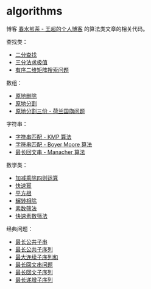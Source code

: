 algorithms
==========

博客 [春水煎茶 - 王超的个人博客](https://writings.sh) 的算法类文章的相关代码。

查找类：

* [二分查找](https://writings.sh/post/algorithm-binary-search)
* [三分法求极值](https://writings.sh/post/algorithm-golden-search)
* [有序二维矩阵搜索问题](https://writings.sh/post/algorithm-search-sorted-2d-matrix)

数组：

* [原地删除](https://writings.sh/post/algorithm-inplace-operations-on-array#%E5%8E%9F%E5%9C%B0%E5%88%A0%E9%99%A4%E6%95%B0%E7%BB%84%E5%85%83%E7%B4%A0)
* [原地分割](https://writings.sh/post/algorithm-inplace-operations-on-array#%E5%8E%9F%E5%9C%B0%E5%88%86%E5%89%B2%E6%95%B0%E7%BB%84-%E4%B8%A4%E4%BB%BD)
* [原地分割三份 - 荷兰国旗问题](https://writings.sh/post/algorithm-inplace-operations-on-array#%E5%8E%9F%E5%9C%B0%E5%88%86%E5%89%B2%E6%95%B0%E7%BB%84-%E4%B8%A4%E4%BB%BD)

字符串：

* [字符串匹配 - KMP 算法](https://writings.sh/post/algorithm-string-searching-kmp)
* [字符串匹配 - Boyer Moore 算法](https://writings.sh/post/algorithm-string-searching-boyer-moore)
* [最长回文串 - Manacher 算法](https://writings.sh/post/algorithm-longest-palindromic-substring#manacher-%E6%96%B9%E6%B3%95)

数学类：

* [加减乘除四则运算](https://writings.sh/post/algorithm-basic-math-computations)
* [快速幂](https://writings.sh/post/algorithm-basic-math-computations#%E5%BF%AB%E9%80%9F%E5%B9%82)
* [平方根](https://writings.sh/post/algorithm-basic-math-computations#%E5%B9%B3%E6%96%B9%E6%A0%B9)
* [辗转相除](https://writings.sh/post/algorithm-number-theory)
* [素数筛法](https://writings.sh/post/algorithm-number-theory#%E5%9F%83%E6%8B%89%E6%89%98%E6%96%AF%E7%89%B9%E5%B0%BC%E7%B4%A0%E6%95%B0%E7%AD%9B%E6%B3%95)
* [快速素数筛法](https://writings.sh/post/algorithm-number-theory#%E5%BF%AB%E9%80%9F%E7%B4%A0%E6%95%B0%E7%AD%9B%E6%B3%95)

经典问题：

* [最长公共子串](https://writings.sh/post/algorithm-longest-common-substring-and-longest-common-subsequence)
* [最长公共子序列](https://writings.sh/post/algorithm-longest-common-substring-and-longest-common-subsequence#%E6%9C%80%E9%95%BF%E5%85%AC%E5%85%B1%E5%AD%90%E5%BA%8F%E5%88%97)
* [最大连续子序列和](https://writings.sh/post/algorithm-largest-sum-contiguous-subarray)
* [最长回文串问题](https://writings.sh/post/algorithm-longest-palindromic-substring)
* [最长回文子序列](https://writings.sh/post/algorithm-longest-palindromic-subsequence)
* [最长递增子序列](https://writings.sh/post/algorithm-longest-increasing-subsequence)
